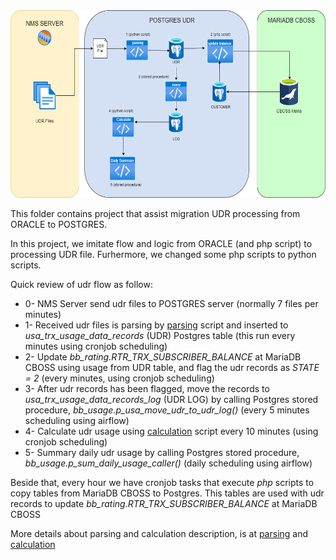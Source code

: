 <img src="udr.png" height="300" />

This folder contains project that assist migration UDR processing from ORACLE to POSTGRES.

In this project, we imitate flow and logic from ORACLE (and php script) to processing UDR file.
Furhermore, we changed some php scripts to python scripts.

Quick review of udr flow as follow:
* 0- NMS Server send udr files to POSTGRES server (normally 7 files per minutes)
* 1- Received udr files is parsing by [parsing](./udr_parsing.py) script and inserted to *usa_trx_usage_data_records* (UDR) Postgres table (this run every minutes using cronjob scheduling)
* 2- Update *bb_rating.RTR_TRX_SUBSCRIBER_BALANCE* at MariaDB CBOSS using usage from UDR table, and flag the udr records as *STATE = 2* (every minutes, using cronjob scheduling)
* 3- After udr records has been flagged, move the records to *usa_trx_usage_data_records_log* (UDR LOG) by calling Postgres stored procedure, *bb_usage.p_usa_move_udr_to_udr_log()* (every 5 minutes scheduling using airflow)
* 4- Calculate udr usage using [calculation](./udr_log_calculation.py) script every 10 minutes (using cronjob scheduling)
* 5- Summary daily udr usage by calling Postgres stored procedure, *bb_usage.p_sum_daily_usage_caller()* (daily scheduling using airflow)


Beside that, every hour we have cronjob tasks that execute *php* scripts to copy tables from MariaDB CBOSS to Postgres. This tables are used with udr records to update *bb_rating.RTR_TRX_SUBSCRIBER_BALANCE* at MariaDB CBOSS

More details about parsing and calculation description, is at [parsing](./parsing_readme.md) and [calculation](./calculation_readme.md)